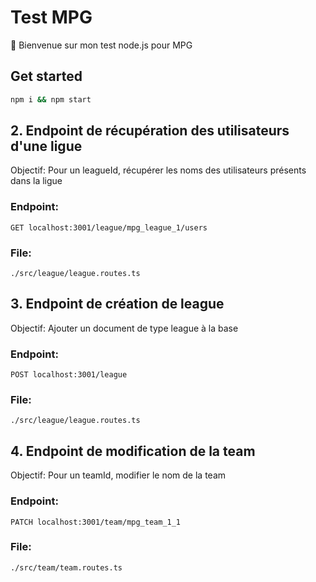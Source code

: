 # Test MPG

👋 Bienvenue sur mon test node.js pour MPG

## Get started

```bash
npm i && npm start
```

## 2. Endpoint de récupération des utilisateurs d'une ligue

Objectif: Pour un leagueId, récupérer les noms des utilisateurs présents dans la ligue

### Endpoint:

`GET localhost:3001/league/mpg_league_1/users`

### File:

`./src/league/league.routes.ts`

## 3. Endpoint de création de league

Objectif: Ajouter un document de type league à la base

### Endpoint:

`POST localhost:3001/league`

### File:

`./src/league/league.routes.ts`

## 4. Endpoint de modification de la team

Objectif: Pour un teamId, modifier le nom de la team

### Endpoint:

`PATCH localhost:3001/team/mpg_team_1_1`

### File:

`./src/team/team.routes.ts`
